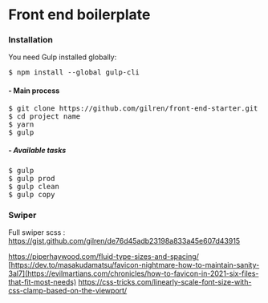 # Front end boilerplate

### Installation
You need Gulp installed globally:
<pre>
$ npm install --global gulp-cli
</pre>

#### - Main process
<pre>
$ git clone https://github.com/gilren/front-end-starter.git project name
$ cd project name
$ yarn
$ gulp
</pre>

##### - Available tasks
<pre>
$ gulp
$ gulp prod
$ gulp clean
$ gulp copy
</pre>

### Swiper
Full swiper scss : https://gist.github.com/gilren/de76d45adb23198a833a45e607d43915

https://piperhaywood.com/fluid-type-sizes-and-spacing/
[https://dev.to/masakudamatsu/favicon-nightmare-how-to-maintain-sanity-3al7](https://evilmartians.com/chronicles/how-to-favicon-in-2021-six-files-that-fit-most-needs)
https://css-tricks.com/linearly-scale-font-size-with-css-clamp-based-on-the-viewport/
